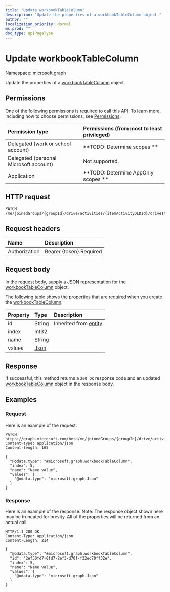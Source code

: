 ```yaml
---
title: "Update workbookTableColumn"
description: "Update the properties of a workbookTableColumn object."
author: ""
localization_priority: Normal
ms.prod: ""
doc_type: apiPageType
---
```


# Update workbookTableColumn

Namespace: microsoft.graph

Update the properties of a [workbookTableColumn](../resources/workbooktablecolumn.md) object.

## Permissions
One of the following permissions is required to call this API. To learn more, including how to choose permissions, see [Permissions](/concepts/permissions-reference.md).

|Permission type|Permissions (from most to least privileged)|
|:---|:---|
|Delegated (work or school account)|**TODO: Determine scopes **|
|Delegated (personal Microsoft account)|Not supported.|
|Application|**TODO: Determine AppOnly scopes **|

## HTTP request
<!-- {
  "blockType": "ignored"
}
-->
``` http
PATCH /me/joinedGroups/{groupId}/drive/activities/{itemActivityOLDId}/driveItem/workbook/names/{workbookNamedItemId}/worksheet/tables/{workbookTableId}/columns/{workbookTableColumnId}
```

## Request headers
|Name|Description|
|:---|:---|
|Authorization|Bearer {token}.Required|

## Request body
In the request body, supply a JSON representation for the [workbookTableColumn](../resources/workbooktablecolumn.md) object.

The following table shows the properties that are required when you create the [workbookTableColumn](../resources/workbooktablecolumn.md).

|Property|Type|Description|
|:---|:---|:---|
|id|String| Inherited from [entity](../resources/entity.md)|
|index|Int32||
|name|String||
|values|[Json](../resources/json.md)||



## Response
If successful, this method returns a `200 OK` response code and an updated [workbookTableColumn](../resources/workbooktablecolumn.md) object in the response body.

## Examples

### Request
Here is an example of the request.
<!-- {
  "blockType": "request",
  "name": "update_workbooktablecolumn"
}
-->
``` http
PATCH https://graph.microsoft.com/beta/me/joinedGroups/{groupId}/drive/activities/{itemActivityOLDId}/driveItem/workbook/names/{workbookNamedItemId}/worksheet/tables/{workbookTableId}/columns/{workbookTableColumnId}
Content-type: application/json
Content-length: 165

{
  "@odata.type": "#microsoft.graph.workbookTableColumn",
  "index": 5,
  "name": "Name value",
  "values": {
    "@odata.type": "microsoft.graph.Json"
  }
}
```

### Response
Here is an example of the response. Note: The response object shown here may be truncated for brevity. All of the properties will be returned from an actual call.
<!-- {
  "blockType": "response",
  "truncated": true
}
-->
``` http
HTTP/1.1 200 OK
Content-Type: application/json
Content-Length: 214

{
  "@odata.type": "#microsoft.graph.workbookTableColumn",
  "id": "2ef30fd7-0fd7-2ef3-d70f-f32ed70ff32e",
  "index": 5,
  "name": "Name value",
  "values": {
    "@odata.type": "microsoft.graph.Json"
  }
}
```


